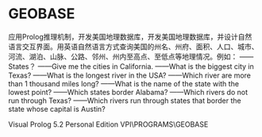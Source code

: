 # GEOBASE
应用Prolog推理机制，开发美国地理数据库，开发美国地理数据库，并设计自然语言交互界面。用英语自然语言方式查询美国的州名、州府、面积、人口、城市、河流、湖泊、山脉、公路、邻州、州内至高点、至低点等地理情况。例如：
——States？
——Give me the cities in California.
——What is the biggest city in Texas?
——What is the longest river in the USA?
——Which river are more than 1 thousand miles long?
——What is the name of the state with the lowest point?
——Which states border Alabama?
——Which rivers do not run through Texas?
——Which rivers run through states that border the state whose capital is Austin?


Visual Prolog 5.2 Personal Edition  VPI\PROGRAMS\GEOBASE

